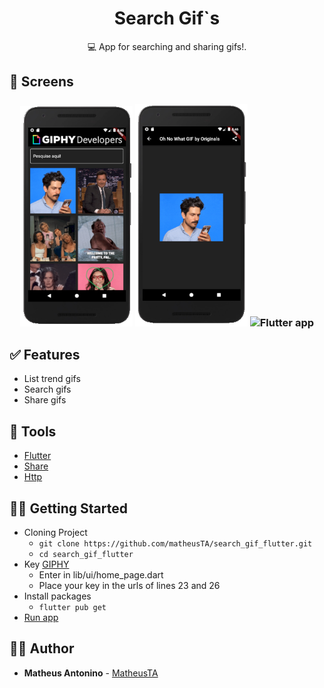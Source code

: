 <h1 align="center">
  <strong>Search Gif`s</strong>
</h1> 

<p align="center">
💻 App for searching and sharing gifs!.
</p> 

## 🎨 Screens

<h3 align="center">
  <img alt="Flutter app" 
    src="https://github.com/matheusTA/search_gif_flutter/blob/master/screenshots/screen1.PNG?raw=true" width="180px"/>
  <img alt="Flutter App" 
    src="https://github.com/matheusTA/search_gif_flutter/blob/master/screenshots/screen2.PNG?raw=true" width="180px"/>
    	<img alt="Flutter app" 
    src="https://github.com/matheusTA/search_gif_flutter/blob/master/screenshots/screen3.gif?raw=true" width="180px"/>
</h3>

## ✅ Features
   - List trend gifs
   - Search gifs
   - Share gifs

## 🧰 Tools

- [Flutter](https://flutter.dev/docs)
- [Share](https://pub.dev/packages/share)
- [Http](https://pub.dev/packages/http)

## 👩‍🏫 Getting Started

- Cloning Project
  - `git clone https://github.com/matheusTA/search_gif_flutter.git`
  - `cd search_gif_flutter`
- Key [GIPHY](https://developers.giphy.com/)
  - Enter in lib/ui/home_page.dart
  - Place your key in the urls of lines 23 and 26
- Install packages
  - `flutter pub get`
- [Run app](https://flutter.dev/docs/get-started/test-drive?tab=terminal)
 
## 🙋‍♂️ Author

* **Matheus Antonino** - [MatheusTA](https://github.com/matheusTA)

